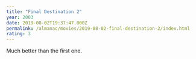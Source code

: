 ```yaml
---
title: "Final Destination 2"
year: 2003
date: 2019-08-02T19:37:47.000Z
permalink: /almanac/movies/2019-08-02-final-destination-2/index.html
rating: 3
---
```


Much better than the first one.